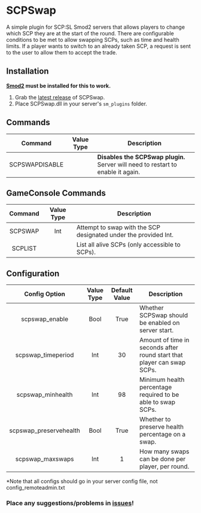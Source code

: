 # SCPSwap
A simple plugin for SCP:SL Smod2 servers that allows players to change which SCP they are at the start of the round. There are configurable conditions to be met to allow swapping SCPs, such as time and health limits. If a player wants to switch to an already taken SCP, a request is sent to the user to allow them to accept the trade.

## Installation
**[Smod2](https://github.com/Grover-c13/Smod2) must be installed for this to work.**

1. Grab the [latest release](https://github.com/NeonWizard/SCP-SCPSwap/releases/latest) of SCPSwap.
2. Place SCPSwap.dll in your server's `sm_plugins` folder.

## Commands
Command | Value Type | Description
:---: | :---: | ---
SCPSWAPDISABLE | | **Disables the SCPSwap plugin.** Server will need to restart to enable it again.

## GameConsole Commands
Command | Value Type | Description
:---: | :---: | ---
SCPSWAP | Int | Attempt to swap with the SCP designated under the provided Int.
SCPLIST | | List all alive SCPs (only accessible to SCPs).

## Configuration
Config Option | Value Type | Default Value | Description
:---: | :---: | :---: | ---
scpswap_enable | Bool | True | Whether SCPSwap should be enabled on server start.
scpswap_timeperiod | Int | 30 | Amount of time in seconds after round start that player can swap SCPs.
scpswap_minhealth | Int | 98 | Minimum health percentage required to be able to swap SCPs.
scpswap_preservehealth | Bool | True | Whether to preserve health percentage on a swap.
scpswap_maxswaps | Int | 1 | How many swaps can be done per player, per round.

*Note that all configs should go in your server config file, not config_remoteadmin.txt

### Place any suggestions/problems in [issues](https://github.com/NeonWizard/SCP-SCPSwap/issues)!
